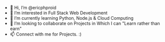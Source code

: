 - 👋 Hi, I’m @ericphproid
- 👀 I’m interested in Full Stack Web Development
- 🌱 I’m currently learning Python, Node.js & Cloud Computing
- 💞️ I’m looking to collaborate on Projects in Which I can "Learn rather than earn"
- 📫 Connect with me for Projects. :)

<!---
ericphproid/ericphproid is a ✨ special ✨ repository because its `README.md` (this file) appears on your GitHub profile.
You can click the Preview link to take a look at your changes.
--->
